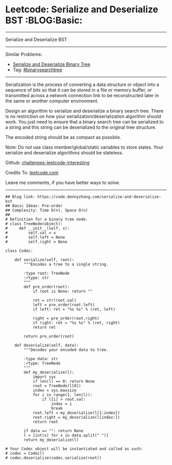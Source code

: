 # Leetcode: Serialize and Deserialize BST     :BLOG:Basic:


---

Serialize and Deserialize BST  

---

Similar Problems:  
-   [Serialize and Deserialize Binary Tree](https://code.dennyzhang.com/serialize-and-deserialize-binary-tree)
-   Tag: [#binarysearchtree](https://code.dennyzhang.com/tag/binarysearchtree)

---

Serialization is the process of converting a data structure or object into a sequence of bits so that it can be stored in a file or memory buffer, or transmitted across a network connection link to be reconstructed later in the same or another computer environment.  

Design an algorithm to serialize and deserialize a binary search tree. There is no restriction on how your serialization/deserialization algorithm should work. You just need to ensure that a binary search tree can be serialized to a string and this string can be deserialized to the original tree structure.  

The encoded string should be as compact as possible.  

Note: Do not use class member/global/static variables to store states. Your serialize and deserialize algorithms should be stateless.  

Github: [challenges-leetcode-interesting](https://github.com/DennyZhang/challenges-leetcode-interesting/tree/master/serialize-and-deserialize-bst)  

Credits To: [leetcode.com](https://leetcode.com/problems/serialize-and-deserialize-bst/description/)  

Leave me comments, if you have better ways to solve.  

---

    ## Blog link: https://code.dennyzhang.com/serialize-and-deserialize-bst
    ## Basic Ideas: Pre-order
    ## Complexity: Time O(n), Space O(n)
    ##
    # Definition for a binary tree node.
    # class TreeNode(object):
    #     def __init__(self, x):
    #         self.val = x
    #         self.left = None
    #         self.right = None
    
    class Codec:
    
        def serialize(self, root):
            """Encodes a tree to a single string.
    
            :type root: TreeNode
            :rtype: str
            """
            def pre_order(root):
                if root is None: return ""
    
                ret = str(root.val)
                left = pre_order(root.left)
                if left: ret = "%s %s" % (ret, left)
    
                right = pre_order(root.right)
                if right: ret = "%s %s" % (ret, right)
                return ret
    
            return pre_order(root)
    
        def deserialize(self, data):
            """Decodes your encoded data to tree.
    
            :type data: str
            :rtype: TreeNode
            """
            def my_deserialize(l):
                import sys
                if len(l) == 0: return None
                root = TreeNode(l[0])
                index = sys.maxsize
                for i in range(1, len(l)):
                    if l[i] > root.val:
                        index = i
                        break
                root.left = my_deserialize(l[1:index])
                root.right = my_deserialize(l[index:])
                return root
    
            if data == "": return None
            l = [int(x) for x in data.split(" ")]
            return my_deserialize(l)        
    
    # Your Codec object will be instantiated and called as such:
    # codec = Codec()
    # codec.deserialize(codec.serialize(root))